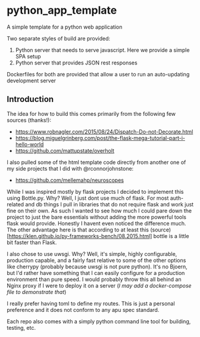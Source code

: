 # python_app_template
A simple template for a python web application

Two separate styles of build are provided: 
1) Python server that needs to serve javascript. Here we provide a simple SPA setup
2) Python server that provides JSON rest responses

Dockerfiles for both are provided that allow a user to run an auto-updating development server

## Introduction
The idea for how to build this comes primarily from the following few sources (thanks!): 
- https://www.robnagler.com/2015/08/24/Dispatch-Do-not-Decorate.html 
- https://blog.miguelgrinberg.com/post/the-flask-mega-tutorial-part-i-hello-world
- https://github.com/mattupstate/overholt

I also pulled some of the html template code directly from another one of my side projects that I did with @rconnorjohnstone: 
- https://github.com/mellemahp/neuroscopes

While I was inspired mostly by flask projects I decided to implement this using Bottle.py. Why? Well, I just dont use much of flask. For most auth-related and db things I pull in libraries that do not require flask and work just fine on their own. As such I wanted to see how much I could pare down the project to just the bare essentials without adding the more powerful tools flask would provide. Honestly I havent even noticed the difference much. The other advantage here is that according to at least this (source)[https://klen.github.io/py-frameworks-bench/08.2015.html] bottle is a little bit faster than Flask. 

I also chose to use uwsgi. Why? Well, it's simple, highly configurable, production capable, and a fairly fast relative to some of the other options like cherrypy (probably because uwsgi is not pure python). It's no Bjoern, but I'd rather have something that I can easily configure for a production environment than pure speed. I would probably throw this all behind an Nginx proxy if I were to deploy it on a server (*I may add a docker-compose file to demonstrate that*)


I really prefer having toml to define my routes. This is just a personal preference and it does not conform to any apu spec standard. 

Each repo also comes with a simply python command line tool for building, testing, etc. 


